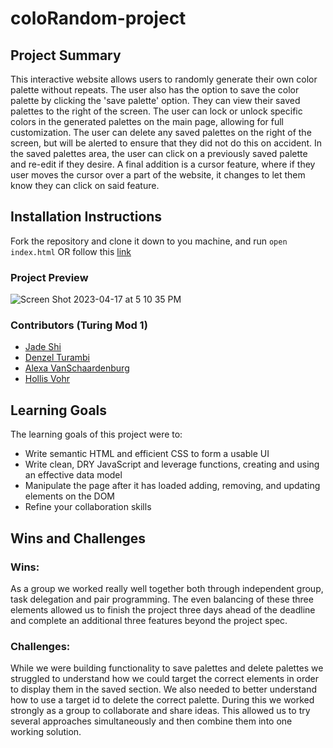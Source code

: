 # coloRandom-project

## Project Summary

This interactive website allows users to randomly generate their own color palette without repeats. The user also has the option to save the color palette by clicking the 'save palette' option. They can view their saved palettes to the right of the screen. The user can lock or unlock specific colors in the generated palettes on the main page, allowing for full customization. The user can delete any saved palettes on the right of the screen, but will be alerted to ensure that they did not do this on accident. In the saved palettes area, the user can click on a previously saved palette and re-edit if they desire. A final addition is a cursor feature, where if they user moves the cursor over a part of the website, it changes to let them know they can click on said feature. 

## Installation Instructions
Fork the repository and clone it down to you machine, and run `open index.html` OR follow this [link](https://alexavanschaardenburg.github.io/coloRandom-project/)

### Project Preview
![Screen Shot 2023-04-17 at 5 10 35 PM](https://user-images.githubusercontent.com/123392693/232629543-61b23f85-d69d-4392-9f5f-9b0ba06b74c1.jpeg)

### Contributors (Turing Mod 1)
- [Jade Shi](https://github.com/Jade-ZS)
- [Denzel Turambi](https://github.com/Denzel-Turambi)
- [Alexa VanSchaardenburg](https://github.com/AlexaVanSchaardenburg) 
- [Hollis Vohr](https://github.com/hvohr)

## Learning Goals
The learning goals of this project were to:
- Write semantic HTML and efficient CSS to form a usable UI
- Write clean, DRY JavaScript and leverage functions, creating and using an effective data model
- Manipulate the page after it has loaded adding, removing, and updating elements on the DOM
- Refine your collaboration skills

## Wins and Challenges
### Wins:
As a group we worked really well together both through independent group, task delegation and pair programming. The even balancing of these three elements allowed us to finish the project three days ahead of the deadline and complete an additional three features beyond the project spec. 

### Challenges:
While we were building functionality to save palettes and delete palettes we struggled to understand how we could target the correct elements in order to display them in the saved section. We also needed to better understand how to use a target id to delete the correct palette. During this we worked strongly as a group to collaborate and share ideas. This allowed us to try several approaches simultaneously and then combine them into one working solution. 
